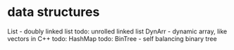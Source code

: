 # data structures

List - doubly linked list
todo: unrolled linked list
DynArr - dynamic array, like vectors in C++
todo: HashMap
todo: BinTree - self balancing binary tree

